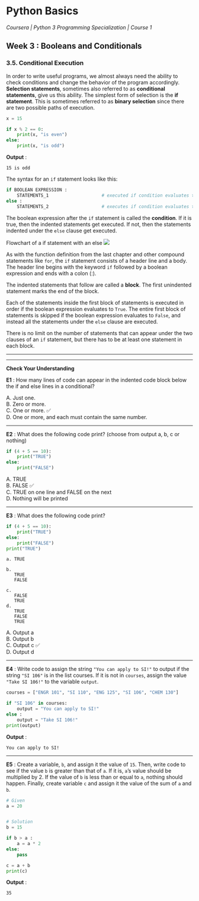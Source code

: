 # Python Basics
*Coursera | Python 3 Programming Specialization | Course 1*

## Week 3 : Booleans and Conditionals
### 3.5. Conditional Execution


In order to write useful programs, we almost always need the ability to check conditions and change the behavior of the program accordingly. **Selection statements**, sometimes also referred to as **conditional statements**, give us this ability. The simplest form of selection is the **if statement**. This is sometimes referred to as **binary selection** since there are two possible paths of execution.

```python
x = 15

if x % 2 == 0:
	print(x, "is even")
else:
	print(x, "is odd")
```

**Output** :

```
15 is odd
```

The syntax for an `if` statement looks like this:


```python
if BOOLEAN EXPRESSION :
	STATEMENTS_1					# executed if condition evaluates to True
else :
	STATEMENTS_2					# executes if condition evaluates to False
```

The boolean expression after the `if` statement is called the **condition**. If it is true, then the indented statements get executed. If not, then the statements indented under the `else` clause get executed.

Flowchart of a if statement with an else
![](https://fopp.umsi.education/runestone/static/fopp/_images/flowchart_if_else.png)

As with the function definition from the last chapter and other compound statements like `for`, the `if` statement consists of a header line and a body. The header line begins with the keyword `if` followed by a boolean expression and ends with a colon (:).

The indented statements that follow are called a **block**. The first unindented statement marks the end of the block.

Each of the statements inside the first block of statements is executed in order if the boolean expression evaluates to `True`. The entire first block of statements is skipped if the boolean expression evaluates to `False`, and instead all the statements under the `else` clause are executed.

There is no limit on the number of statements that can appear under the two clauses of an `if` statement, but there has to be at least one statement in each block.

----
----

**Check Your Understanding**

**E1** : How many lines of code can appear in the indented code block below the if and else lines in a conditional?

A. Just one. <br>
B. Zero or more. <br>
C. One or more. ✅ <br>
D. One or more, and each must contain the same number. <br>


----

**E2** : What does the following code print? (choose from output a, b, c or nothing)

```python
if (4 + 5 == 10):
	print("TRUE")
else:
	print("FALSE")
```

A. TRUE <br>
B. FALSE ✅ <br>
C. TRUE on one line and FALSE on the next <br>
D. Nothing will be printed <br>



----

**E3** : What does the following code print?

```python
if (4 + 5 == 10):
	print("TRUE")
else:
	print("FALSE")
print("TRUE")
```

```
a. TRUE

b.
   TRUE
   FALSE

c.
   FALSE
   TRUE
d.
   TRUE
   FALSE
   TRUE
```

A. Output a <br>
B. Output b <br>
C. Output c ✅ <br>
D. Output d <br>



----

**E4** : Write code to assign the string `"You can apply to SI!"` to output if the string `"SI 106"` is in the list courses. If it is not in `courses`, assign the value `"Take SI 106!"` to the variable `output`.

```python
courses = ["ENGR 101", "SI 110", "ENG 125", "SI 106", "CHEM 130"]

if "SI 106" in courses:
    output = "You can apply to SI!"
else :
    output = "Take SI 106!"
print(output)
```


**Output** :

```
You can apply to SI!
```


----

**E5** : Create a variable, `b`, and assign it the value of `15`. Then, write code to see if the value `b` is greater than that of `a`. If it is, `a`’s value should be multiplied by 2. If the value of `b` is less than or equal to `a`, nothing should happen. Finally, create variable `c` and assign it the value of the sum of `a` and `b`.

```python
# Given
a = 20


# Solution
b = 15

if b > a :
	a = a * 2
else:
	pass

c = a + b
print(c)
```

**Output** :

```
35
```
